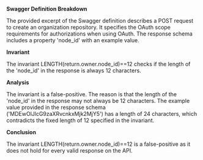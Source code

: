 **Swagger Definition Breakdown**

The provided excerpt of the Swagger definition describes a POST request to create an organization repository. It specifies the OAuth scope requirements for authorizations when using OAuth. The response schema includes a property 'node_id' with an example value.

**Invariant**

The invariant LENGTH(return.owner.node_id)==12 checks if the length of the 'node_id' in the response is always 12 characters.

**Analysis**

The invariant is a false-positive. The reason is that the length of the 'node_id' in the response may not always be 12 characters. The example value provided in the response schema ('MDEwOlJlcG9zaXRvcnkxMjk2MjY5') has a length of 24 characters, which contradicts the fixed length of 12 specified in the invariant.

**Conclusion**

The invariant LENGTH(return.owner.node_id)==12 is a false-positive as it does not hold for every valid response on the API.
